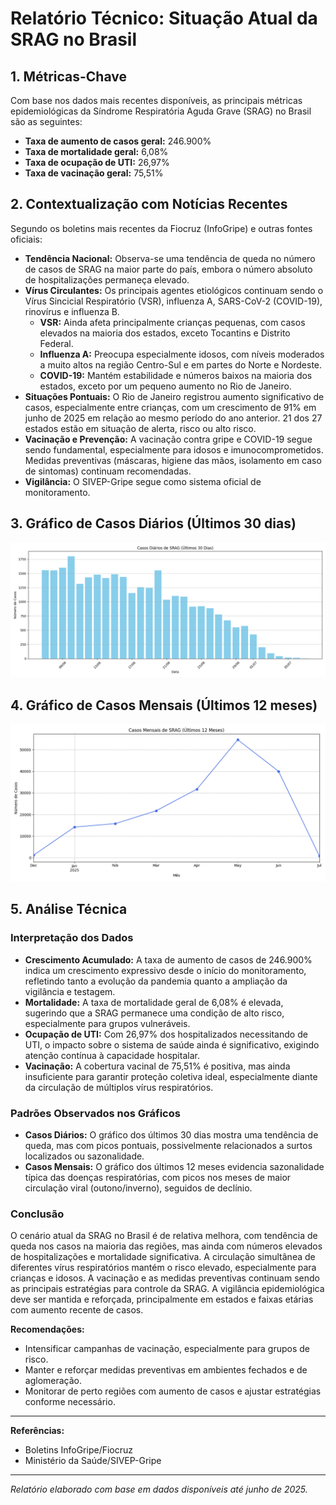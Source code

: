 # Relatório Técnico: Situação Atual da SRAG no Brasil

## 1. Métricas-Chave

Com base nos dados mais recentes disponíveis, as principais métricas epidemiológicas da Síndrome Respiratória Aguda Grave (SRAG) no Brasil são as seguintes:

- **Taxa de aumento de casos geral:** 246.900%
- **Taxa de mortalidade geral:** 6,08%
- **Taxa de ocupação de UTI:** 26,97%
- **Taxa de vacinação geral:** 75,51%

## 2. Contextualização com Notícias Recentes

Segundo os boletins mais recentes da Fiocruz (InfoGripe) e outras fontes oficiais:

- **Tendência Nacional:** Observa-se uma tendência de queda no número de casos de SRAG na maior parte do país, embora o número absoluto de hospitalizações permaneça elevado.
- **Vírus Circulantes:** Os principais agentes etiológicos continuam sendo o Vírus Sincicial Respiratório (VSR), influenza A, SARS-CoV-2 (COVID-19), rinovírus e influenza B.
    - **VSR:** Ainda afeta principalmente crianças pequenas, com casos elevados na maioria dos estados, exceto Tocantins e Distrito Federal.
    - **Influenza A:** Preocupa especialmente idosos, com níveis moderados a muito altos na região Centro-Sul e em partes do Norte e Nordeste.
    - **COVID-19:** Mantém estabilidade e números baixos na maioria dos estados, exceto por um pequeno aumento no Rio de Janeiro.
- **Situações Pontuais:** O Rio de Janeiro registrou aumento significativo de casos, especialmente entre crianças, com um crescimento de 91% em junho de 2025 em relação ao mesmo período do ano anterior. 21 dos 27 estados estão em situação de alerta, risco ou alto risco.
- **Vacinação e Prevenção:** A vacinação contra gripe e COVID-19 segue sendo fundamental, especialmente para idosos e imunocomprometidos. Medidas preventivas (máscaras, higiene das mãos, isolamento em caso de sintomas) continuam recomendadas.
- **Vigilância:** O SIVEP-Gripe segue como sistema oficial de monitoramento.

## 3. Gráfico de Casos Diários (Últimos 30 dias)

![Casos diários de SRAG nos últimos 30 dias](/graficos/daily_cases.png)

## 4. Gráfico de Casos Mensais (Últimos 12 meses)

![Casos mensais de SRAG nos últimos 12 meses](/graficos/monthly_cases.png)

## 5. Análise Técnica

### Interpretação dos Dados

- **Crescimento Acumulado:** A taxa de aumento de casos de 246.900% indica um crescimento expressivo desde o início do monitoramento, refletindo tanto a evolução da pandemia quanto a ampliação da vigilância e testagem.
- **Mortalidade:** A taxa de mortalidade geral de 6,08% é elevada, sugerindo que a SRAG permanece uma condição de alto risco, especialmente para grupos vulneráveis.
- **Ocupação de UTI:** Com 26,97% dos hospitalizados necessitando de UTI, o impacto sobre o sistema de saúde ainda é significativo, exigindo atenção contínua à capacidade hospitalar.
- **Vacinação:** A cobertura vacinal de 75,51% é positiva, mas ainda insuficiente para garantir proteção coletiva ideal, especialmente diante da circulação de múltiplos vírus respiratórios.

### Padrões Observados nos Gráficos

- **Casos Diários:** O gráfico dos últimos 30 dias mostra uma tendência de queda, mas com picos pontuais, possivelmente relacionados a surtos localizados ou sazonalidade.
- **Casos Mensais:** O gráfico dos últimos 12 meses evidencia sazonalidade típica das doenças respiratórias, com picos nos meses de maior circulação viral (outono/inverno), seguidos de declínio.

### Conclusão

O cenário atual da SRAG no Brasil é de relativa melhora, com tendência de queda nos casos na maioria das regiões, mas ainda com números elevados de hospitalizações e mortalidade significativa. A circulação simultânea de diferentes vírus respiratórios mantém o risco elevado, especialmente para crianças e idosos. A vacinação e as medidas preventivas continuam sendo as principais estratégias para controle da SRAG. A vigilância epidemiológica deve ser mantida e reforçada, principalmente em estados e faixas etárias com aumento recente de casos.

**Recomendações:**
- Intensificar campanhas de vacinação, especialmente para grupos de risco.
- Manter e reforçar medidas preventivas em ambientes fechados e de aglomeração.
- Monitorar de perto regiões com aumento de casos e ajustar estratégias conforme necessário.

---

**Referências:**
- Boletins InfoGripe/Fiocruz
- Ministério da Saúde/SIVEP-Gripe

---

*Relatório elaborado com base em dados disponíveis até junho de 2025.*